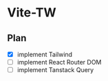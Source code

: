 # Vite-TW

## Plan

- [x] implement Tailwind  
- [ ] implement React Router DOM  
- [ ] implement Tanstack Query  
